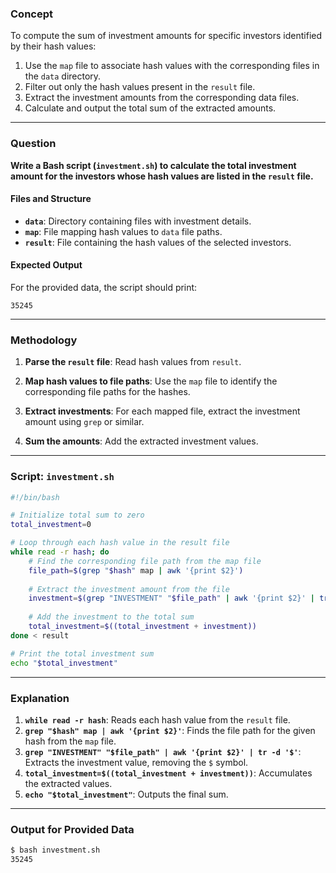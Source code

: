 ### Concept

To compute the sum of investment amounts for specific investors identified by their hash values:
1. Use the `map` file to associate hash values with the corresponding files in the `data` directory.
2. Filter out only the hash values present in the `result` file.
3. Extract the investment amounts from the corresponding data files.
4. Calculate and output the total sum of the extracted amounts.

---

### Question

**Write a Bash script (`investment.sh`) to calculate the total investment amount for the investors whose hash values are listed in the `result` file.**

#### **Files and Structure**
- **`data`**: Directory containing files with investment details.
- **`map`**: File mapping hash values to `data` file paths.
- **`result`**: File containing the hash values of the selected investors.
  
#### **Expected Output**
For the provided data, the script should print:
```
35245
```

---

### Methodology

1. **Parse the `result` file**:
   Read hash values from `result`.

2. **Map hash values to file paths**:
   Use the `map` file to identify the corresponding file paths for the hashes.

3. **Extract investments**:
   For each mapped file, extract the investment amount using `grep` or similar.

4. **Sum the amounts**:
   Add the extracted investment values.

---

### Script: `investment.sh`

```bash
#!/bin/bash

# Initialize total sum to zero
total_investment=0

# Loop through each hash value in the result file
while read -r hash; do
    # Find the corresponding file path from the map file
    file_path=$(grep "$hash" map | awk '{print $2}')
    
    # Extract the investment amount from the file
    investment=$(grep "INVESTMENT" "$file_path" | awk '{print $2}' | tr -d '$')
    
    # Add the investment to the total sum
    total_investment=$((total_investment + investment))
done < result

# Print the total investment sum
echo "$total_investment"
```

---

### Explanation

1. **`while read -r hash`**: Reads each hash value from the `result` file.
2. **`grep "$hash" map | awk '{print $2}'`**: Finds the file path for the given hash from the `map` file.
3. **`grep "INVESTMENT" "$file_path" | awk '{print $2}' | tr -d '$'`**: Extracts the investment value, removing the `$` symbol.
4. **`total_investment=$((total_investment + investment))`**: Accumulates the extracted values.
5. **`echo "$total_investment"`**: Outputs the final sum.

---

### Output for Provided Data

```bash
$ bash investment.sh
35245
```
